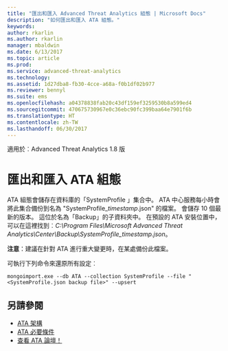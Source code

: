 ```yaml
---
title: "匯出和匯入 Advanced Threat Analytics 組態 | Microsoft Docs"
description: "如何匯出和匯入 ATA 組態。"
keywords: 
author: rkarlin
ms.author: rkarlin
manager: mbaldwin
ms.date: 6/13/2017
ms.topic: article
ms.prod: 
ms.service: advanced-threat-analytics
ms.technology: 
ms.assetid: 1d27dba8-fb30-4cce-a68a-f0b1df02b977
ms.reviewer: bennyl
ms.suite: ems
ms.openlocfilehash: a04378838fab20c43df159ef3259530b8a599ed4
ms.sourcegitcommit: 470675730967e0c36ebc90fc399baa64e7901f6b
ms.translationtype: HT
ms.contentlocale: zh-TW
ms.lasthandoff: 06/30/2017
---
```

適用於︰Advanced Threat Analytics 1.8 版



<a id="export-and-import-the-ata-configuration" class="xliff"></a>

# 匯出和匯入 ATA 組態
ATA 組態會儲存在資料庫的「SystemProfile 」集合中。
ATA 中心服務每小時會將此集合備份到名為 "SystemProfile_*timestamp*.json" 的檔案。 會儲存 10 個最新的版本。
這位於名為「Backup」的子資料夾中。 在預設的 ATA 安裝位置中，可以在這裡找到︰*C:\Program Files\Microsoft Advanced Threat Analytics\Center\Backup\SystemProfile_*timestamp*.json*。 

**注意**：建議在針對 ATA 進行重大變更時，在某處備份此檔案。

可執行下列命令來還原所有設定︰

`mongoimport.exe --db ATA --collection SystemProfile --file "<SystemProfile.json backup file>" --upsert`

<a id="see-also" class="xliff"></a>

## 另請參閱
- [ATA 架構](ata-architecture.md)
- [ATA 必要條件](ata-prerequisites.md)
- [查看 ATA 論壇！](https://social.technet.microsoft.com/Forums/security/home?forum=mata)

